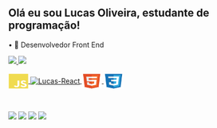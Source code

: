 ## Olá eu sou Lucas Oliveira, estudante de programação!
• 🔭 Desenvolvedor Front End

<div>
  <a href=https://github.com/lucassOliveiira>
  <img height="160em" src="https://github-readme-stats.vercel.app/api?username=lucassOliveiira&show_icons=true&theme=dracula&include_all_commits=true&count_private=true"/>
  <img height="160em" src="https://github-readme-stats.vercel.app/api/top-langs/?username=lucassOliveiira&layout=compact&langs_count=7&theme=dracula"/>
</div>

<div style="display: inline_block"><br>
  <img align="center" alt="Lucas-Js" height="30" width="40" src="https://raw.githubusercontent.com/devicons/devicon/master/icons/javascript/javascript-plain.svg"> 
  <img align="center" alt="Lucas-React" height="30" width="40" src="https://cdn.jsdelivr.net/gh/devicons/devicon/icons/react/react-original.svg"> 
  <img align="center" alt="Lucas-HTML" height="30" width="40" src="https://raw.githubusercontent.com/devicons/devicon/master/icons/html5/html5-original.svg">
  <img align="center" alt="Lucas-CSS" height="30" width="40" src="https://raw.githubusercontent.com/devicons/devicon/master/icons/css3/css3-original.svg">
</div>
  
  ##
  
<div> 
<br>
<a href="https://www.linkedin.com/in/lucas-oliveira-697909205/" target=_"blank"><img src="https://img.shields.io/badge/-LinkedIn-%230077B5?style=for-the-badge&logo=linkedin&logoColor=white"target="blank" ></a> 
  <a href="https://www.instagram.com/kbcaskt/" target ="blank"><img src="https://img.shields.io/badge/-Instagram-%23E4405F?style=for-the-badge&logo=instagram&logoColor=white" target= "_blank"></a>   
 <a href="https://www.facebook.com/lucas.oliveiradacosta.10/" target="_blank"><img src="https://img.shields.io/badge/Facebook-005FED?style=for-the-badge&logo=facebook&logoColor=white" target="_blank"></a>
 <a href = "mailto:lucasoc.skt@gmail.com"><img src="https://img.shields.io/badge/Gmail-D14836?style=for-the-badge&logo=gmail&logoColor=white" target="_blank"></a>
</div>
